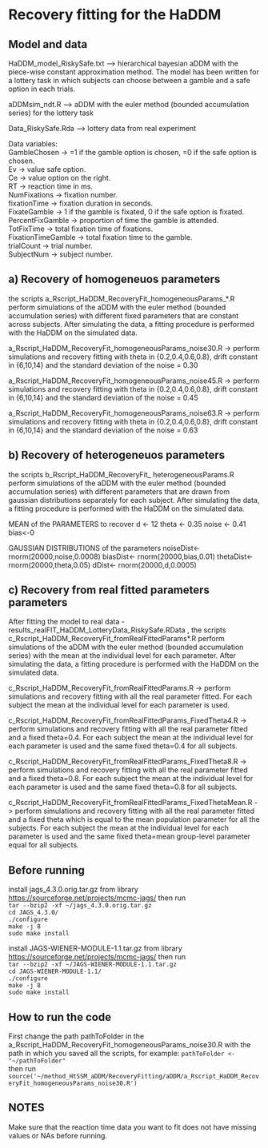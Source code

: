 # Recovery fitting for the HaDDM

## Model and data
HaDDM_model_RiskySafe.txt  --> hierarchical bayesian aDDM with the piece-wise constant approximation method. The model has been written for a lottery task in which subjects can choose between a gamble and a safe option in each trials.

aDDMsim_ndt.R --> aDDM with the euler method (bounded accumulation series) for the lottery task

Data_RiskySafe.Rda --> lottery data from real experiment

Data variables:  
GambleChosen  -> =1 if the gamble option is chosen, =0 if the safe option is chosen.  
Ev  -> value safe option.  
Ce -> value option on the right.  
RT      -> reaction time in ms.  
NumFixations  -> fixation number.  
fixationTime  -> fixation duration in seconds.  
FixateGamble  -> 1 if the gamble is fixated, 0 if the safe option is fixated.  
PercentFixGamble -> proportion of time the gamble is attended.  
TotFixTime    -> total fixation time of fixations.  
FixationTimeGamble -> total fixation time to the gamble.  
trialCount   -> trial number.  
SubjectNum -> subject number.  


## a) Recovery of homogeneuos parameters
the scripts a_Rscript_HaDDM_RecoveryFit_homogeneousParams_*.R perform simulations of the aDDM with the euler method (bounded accumulation series) with different fixed parameters that are constant across subjects. After simulating the data, a fitting procedure is performed with the HaDDM on the simulated data.

a_Rscript_HaDDM_RecoveryFit_homogeneousParams_noise30.R -> perform simulations and recovery fitting with theta in {0.2,0.4,0.6,0.8}, drift constant in {6,10,14} and the standard deviation of the noise = 0.30

a_Rscript_HaDDM_RecoveryFit_homogeneousParams_noise45.R -> perform simulations and recovery fitting with theta in {0.2,0.4,0.6,0.8}, drift constant in {6,10,14} and the standard deviation of the noise = 0.45

a_Rscript_HaDDM_RecoveryFit_homogeneousParams_noise63.R -> perform simulations and recovery fitting with theta in {0.2,0.4,0.6,0.8}, drift constant in {6,10,14} and the standard deviation of the noise = 0.63

## b) Recovery of heterogeneuos parameters
the scripts b_Rscript_HaDDM_RecoveryFit_ heterogeneousParams.R perform simulations of the aDDM with the euler method (bounded accumulation series) with different parameters that are drawn from gaussian distributions separately for each subject. After simulating the data, a fitting procedure is performed with the HaDDM on the simulated data.

MEAN of the PARAMETERS to recover
d <- 12
theta <- 0.35
noise <- 0.41
bias<-0

GAUSSIAN DISTRIBUTIONS of the parameters
noiseDist<- rnorm(20000,noise,0.0008)
biasDist<- rnorm(20000,bias,0.01)
thetaDist<- rnorm(20000,theta,0.05)
dDist<- rnorm(20000,d,0.0005)

## c) Recovery from real fitted parameters parameters
After fitting the model to real data - results_realFIT_HaDDM_LotteryData_RiskySafe.RData , the scripts c_Rscript_HaDDM_RecoveryFit_fromRealFittedParams*.R perform simulations of the aDDM with the euler method (bounded accumulation series) with the mean at the individual level for each parameter. After simulating the data, a fitting procedure is performed with the HaDDM on the simulated data.

c_Rscript_HaDDM_RecoveryFit_fromRealFittedParams.R -> perform simulations and recovery fitting with all the real parameter fitted. For each subject the mean at the individual level for each parameter is used.

c_Rscript_HaDDM_RecoveryFit_fromRealFittedParams_FixedTheta4.R -> perform simulations and recovery fitting with all the real parameter fitted and a fixed theta=0.4. For each subject the mean at the individual level for each parameter is used and the same fixed theta=0.4 for all subjects.

c_Rscript_HaDDM_RecoveryFit_fromRealFittedParams_FixedTheta8.R -> perform simulations and recovery fitting with all the real parameter fitted and a fixed theta=0.8. For each subject the mean at the individual level for each parameter is used and the same fixed theta=0.8 for all subjects.

c_Rscript_HaDDM_RecoveryFit_fromRealFittedParams_FixedThetaMean.R -> perform simulations and recovery fitting with all the real parameter fitted and a fixed theta which is equal to the mean population parameter for all the subjects. For each subject the mean at the individual level for each parameter is used and the same fixed theta=mean group-level parameter equal for all subjects.




## Before running

install jags_4.3.0.orig.tar.gz from library https://sourceforge.net/projects/mcmc-jags/ then run  
`tar --bzip2 -xf ~/jags_4.3.0.orig.tar.gz`  
`cd JAGS_4.3.0/`  
`./configure`  
`make -j 8`  
`sudo make install`  

install JAGS-WIENER-MODULE-1.1.tar.gz from library https://sourceforge.net/projects/mcmc-jags/ then run  
`tar --bzip2 -xf ~/JAGS-WIENER-MODULE-1.1.tar.gz`  
`cd JAGS-WIENER-MODULE-1.1/`  
`./configure`  
`make -j 8`  
`sudo make install`  


## How to run the code
First change the path pathToFolder in the a_Rscript_HaDDM_RecoveryFit_homogeneousParams_noise30.R with the path in which you saved all the scripts, for example:
`pathToFolder <- "~/pathToFolder"`  
then run   
`source('~/method_HtSSM_aDDM/RecoveryFitting/aDDM/a_Rscript_HaDDM_RecoveryFit_homogeneousParams_noise30.R')`


## NOTES
Make sure that the reaction time data you want to fit does not have missing values or NAs before running.





